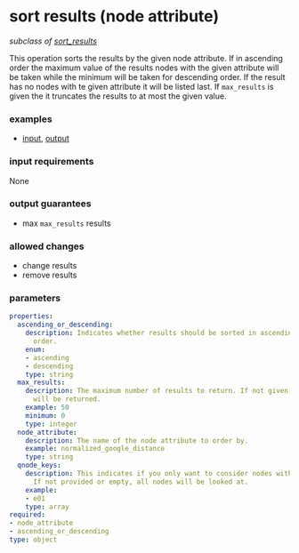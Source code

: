# sort results (node attribute)

_subclass of [sort_results](./sort_results.md)_

This operation sorts the results by the given node attribute. If in ascending order the maximum value of the results nodes with the given attribute will be taken while the minimum will be taken for descending order. If the result has no nodes with te given attribute it will be listed last. If `max_results` is given the it truncates the results to at most the given value.

### examples

- [input](../examples/sort/messages/01_results_full.json), [output](../examples/sort/messages/04_sorted_results_node_attribute.json)

### input requirements

None

### output guarantees

- max `max_results` results

### allowed changes

- change results
- remove results

### parameters

```yaml
properties:
  ascending_or_descending:
    description: Indicates whether results should be sorted in ascending or descending
      order.
    enum:
    - ascending
    - descending
    type: string
  max_results:
    description: The maximum number of results to return. If not given all results
      will be returned.
    example: 50
    minimum: 0
    type: integer
  node_attribute:
    description: The name of the node attribute to order by.
    example: normalized_google_distance
    type: string
  qnode_keys:
    description: This indicates if you only want to consider nodes with specific node_keys.
      If not provided or empty, all nodes will be looked at.
    example:
    - e01
    type: array
required:
- node_attribute
- ascending_or_descending
type: object
```
